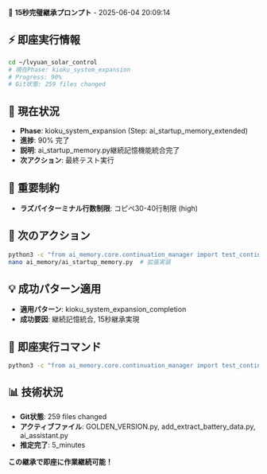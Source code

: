 🧠 **15秒完璧継承プロンプト** - 2025-06-04 20:09:14

## ⚡ 即座実行情報
```bash
cd ~/lvyuan_solar_control
# 現在Phase: kioku_system_expansion
# Progress: 90%
# Git状態: 259 files changed
```

## 🎯 現在状況
- **Phase**: kioku_system_expansion (Step: ai_startup_memory_extended)
- **進捗**: 90% 完了
- **説明**: ai_startup_memory.py継続記憶機能統合完了
- **次アクション**: 最終テスト実行

## 🚨 重要制約
- **ラズパイターミナル行数制限**: コピペ30-40行制限 (high)

## 🚀 次のアクション
```bash
python3 -c "from ai_memory.core.continuation_manager import test_continuation_manager; test_continuation_manager()"
nano ai_memory/ai_startup_memory.py  # 拡張実装
```

## 💡 成功パターン適用
- **適用パターン**: kioku_system_expansion_completion
- **成功要因**: 継続記憶統合, 15秒継承実現

## 🔧 即座実行コマンド
```bash
python3 -c "from ai_memory.core.continuation_manager import test_continuation_manager; test_continuation_manager()"
```

## 📊 技術状況
- **Git状態**: 259 files changed
- **アクティブファイル**: GOLDEN_VERSION.py, add_extract_battery_data.py, ai_assistant.py
- **推定完了**: 5_minutes

**この継承で即座に作業継続可能！**
